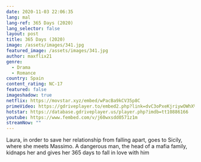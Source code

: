 ```yaml
---
date: 2020-11-03 22:06:35
lang: mal
lang-ref: 365 Days (2020)
lang_selector: false
layout: post
title: 365 Days (2020)
image: /assets/images/341.jpg
featured_image: /assets/images/341.jpg
author: maxflix21
genre:
  - Drama
  - Romance
country: Spain
content_rating: NC-17
featured: false
imageshadow: true
netflix: https://movstar.xyz/embed/wPacBa9kCV35p8C
primeVideo: https://gdriveplayer.to/embed2.php?link=dvC3oPxeKjriywOWhX%252FF6gIZKPv7LPIozr90WFu%252B2qwANHc3tIO2FJbLJ94EPXsPmHoD9vz3IkOj%252Bgykiy%252B3xTcHqHmDBe9Iz59lsEbCAUFXWzWxAfAaetjNO6%252BMUR8jtgggaMS7bur23VdwZaB8mIyG15OZP31UQiuUtpnjPyfWXz8BC1g2t9l6a1o7DOGwU%253D
hotstar: https://database.gdriveplayer.us/player.php?imdb=tt10886166
youtube: https://www.fembed.com/v/j60wxsdd0571z1m
streamNow: ""
---
```

Laura, in order to save her relationship from falling apart, goes to Sicily, where she meets Massimo. A dangerous man, the head of a mafia family, kidnaps her and gives her 365 days to fall in love with him